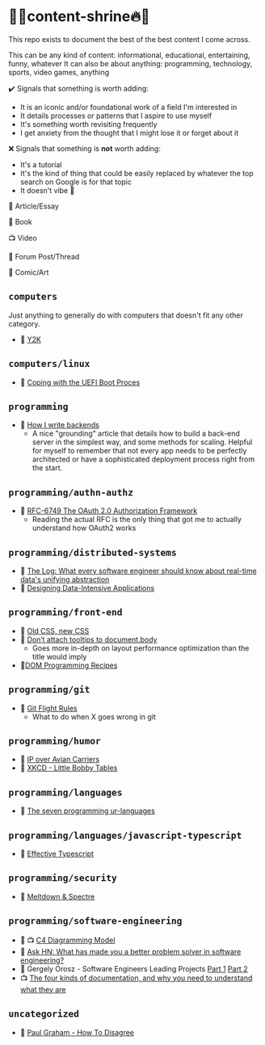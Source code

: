 # 🙏🔥content-shrine🔥🙏
This repo exists to document the best of the best content I come across.

This can be any kind of content: informational, educational, entertaining, funny, whatever
It can also be about anything: programming, technology, sports, video games, anything

✔️ Signals that something is worth adding:
- It is an iconic and/or foundational work of a field I'm interested in
- It details processes or patterns that I aspire to use myself
- It's something worth revisiting frequently
- I get anxiety from the thought that I might lose it or forget about it

❌ Signals that something is **not** worth adding:
- It's a tutorial
- It's the kind of thing that could be easily replaced by whatever the top search on Google is for that topic
- It doesn't vibe 🥺

📃 Article/Essay

📖 Book

📺 Video

🧵 Forum Post/Thread

🎨 Comic/Art


## `computers`
Just anything to generally do with computers that doesn't fit any other category.
- 📃 [Y2K](https://en.wikipedia.org/wiki/Year_2000_problem)


## `computers/linux`
- 📃 [Coping with the UEFI Boot Proces](https://www.linux-magazine.com/Online/Features/Coping-with-the-UEFI-Boot-Process)

## `programming`
- 📃 [How I write backends](https://github.com/fpereiro/backendlore)
  - A nice "grounding" article that details how to build a back-end server in the simplest way, and some methods for scaling. Helpful for myself to remember that not every app needs to be perfectly architected or have a sophisticated deployment process right from the start.


## `programming/authn-authz`
- 📃 [RFC-6749 The OAuth 2.0 Authorization Framework](https://tools.ietf.org/html/rfc6749) 
  - Reading the actual RFC is the only thing that got me to actually understand how OAuth2 works

## `programming/distributed-systems`
- 📃 [The Log: What every software engineer should know about real-time data's unifying abstraction](https://engineering.linkedin.com/distributed-systems/log-what-every-software-engineer-should-know-about-real-time-datas-unifying)
- 📖 [Designing Data-Intensive Applications](https://dataintensive.net/)

## `programming/front-end`
- 📃 [Old CSS, new CSS](https://eev.ee/blog/2020/02/01/old-css-new-css/)
- 📃 [Don’t attach tooltips to document.body](https://atfzl.com/don-t-attach-tooltips-to-document-body) 
  - Goes more in-depth on layout performance optimization than the title would imply
- 📃[DOM Programming Recipes](https://htmldom.dev/)

## `programming/git` 
- 📃 [Git Flight Rules](https://github.com/k88hudson/git-flight-rules)
  - What to do when X goes wrong in git

## `programming/humor`
- 📃 [IP over Avian Carriers](https://en.wikipedia.org/wiki/IP_over_Avian_Carriers)
- 🎨 [XKCD - Little Bobby Tables](https://xkcd.com/327/)

## `programming/languages`
- 📃 [The seven programming ur-languages](https://madhadron.com/posts/seven_languages.html?utm_source=pocket_mylist)

## `programming/languages/javascript-typescript`
- 📖 [Effective Typescript](https://effectivetypescript.com/)

## `programming/security`
- 📃 [Meltdown & Spectre](https://meltdownattack.com/)


## `programming/software-engineering`
- 📃 📺 [C4 Diagramming Model](https://c4model.com/)
- 🧵 [Ask HN: What has made you a better problem solver in software engineering?](https://news.ycombinator.com/item?id=21659537)
- 📃 Gergely Orosz - Software Engineers Leading Projects [Part 1](https://newsletter.pragmaticengineer.com/p/engineers-leading-projects?s=r) [Part 2](https://newsletter.pragmaticengineer.com/p/engineers-leading-projects-part-2?s=r)
- 📺 [The four kinds of documentation, and why you need to understand what they are](https://www.writethedocs.org/videos/eu/2017/the-four-kinds-of-documentation-and-why-you-need-to-understand-what-they-are-daniele-procida/)

## `uncategorized`
- 📃 [Paul Graham - How To Disagree](http://www.paulgraham.com/disagree.html)

